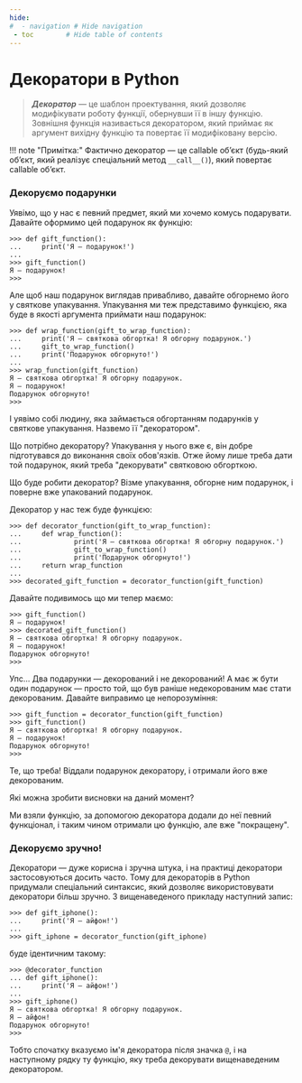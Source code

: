 ```yaml
---
hide:
#  - navigation # Hide navigation
 - toc        # Hide table of contents
---
```


# Декоратори в Python

> ***Декоратор*** —  це шаблон проектування, який дозволяє модифікувати роботу функції, обернувши її в іншу функцію. Зовнішня функція називається декоратором, який приймає як аргумент вихідну функцію та повертає її модифіковану версію.

!!! note "Примітка:"
	Фактично декоратор — це callable об’єкт (будь-який об’єкт, який реалізує спеціальний метод `__call__()`), який повертає callable об’єкт.

### Декоруємо подарунки

Уявімо, що у нас є певний предмет, який ми хочемо комусь подарувати. 
Давайте оформимо цей подарунок як функцію:

	>>> def gift_function():
	...     print('Я — подарунок!')
	...
	>>> gift_function()
	Я — подарунок!
	>>>

Але щоб наш подарунок виглядав привабливо, давайте обгорнемо його у святкове упакування. 
Упакування ми теж представимо функцією, яка буде в якості аргумента приймати наш подарунок:

	>>> def wrap_function(gift_to_wrap_function):
	...     print('Я — святкова обгортка! Я обгорну подарунок.')
	...     gift_to_wrap_function()
	...     print('Подарунок обгорнуто!')
	...
	>>> wrap_function(gift_function)
	Я — святкова обгортка! Я обгорну подарунок.
	Я — подарунок!
	Подарунок обгорнуто!
	>>>

І уявімо собі людину, яка займається обгортанням подарунків у святкове упакування. Назвемо її "декоратором".

Що потрібно декоратору? Упакування у нього вже є, він добре підготувався до виконання своїх обов'язків. Отже йому лише треба дати той подарунок, який треба "декорувати" святковою обгорткою.

Що буде робити декоратор? Візме упакування, обгорне ним подарунок, і поверне вже упакований подарунок.

Декоратор у нас теж буде функцією:

	>>> def decorator_function(gift_to_wrap_function):
	...     def wrap_function():
	...             print('Я — святкова обгортка! Я обгорну подарунок.')
	...             gift_to_wrap_function()
	...             print('Подарунок обгорнуто!')
	...     return wrap_function
	...
	>>> decorated_gift_function = decorator_function(gift_function)

Давайте подивимось що ми тепер маємо:

	>>> gift_function()
	Я — подарунок!
	>>> decorated_gift_function()
	Я — святкова обгортка! Я обгорну подарунок.
	Я — подарунок!
	Подарунок обгорнуто!
	>>>

Упс... Два подарунки — декорований і не декорований! 
А має ж бути один подарунок — просто той, що був раніше недекорованим має стати декорованим. 
Давайте виправимо це непорозуміння:

	>>> gift_function = decorator_function(gift_function)
	>>> gift_function()
	Я — святкова обгортка! Я обгорну подарунок.
	Я — подарунок!
	Подарунок обгорнуто!
	>>>
	
Те, що треба! Віддали подарунок декоратору, і отримали його вже декорованим.
	
Які можна зробити висновки на даний момент?

Ми взяли функцію, за допомогою декоратора додали до неї певний функціонал, і таким чином отримали цю функцію, але вже "покращену".


### Декоруємо зручно!

Декоратори — дуже корисна і зручна штука, і на практиці декоратори застосовуються досить часто. Тому для декораторів в Python придумали спеціальний синтаксис, який дозволяє використовувати декоратори більш зручно. 
З вищенаведеного прикладу наступний запис:

	>>> def gift_iphone():
	...     print('Я — айфон!')
	...
	>>> gift_iphone = decorator_function(gift_iphone)

буде ідентичним такому:

	>>> @decorator_function
	... def gift_iphone():
	...     print('Я — айфон!')
	...
	>>> gift_iphone()
	Я — святкова обгортка! Я обгорну подарунок.
	Я — айфон!
	Подарунок обгорнуто!
	>>>
	
Тобто спочатку вказуємо ім'я декоратора після значка `@`, і на наступному рядку ту функцію, яку треба декорувати вищенаведеним декоратором. 
